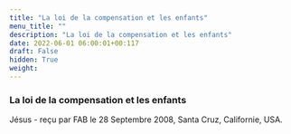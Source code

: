 ```yaml
---
title: "La loi de la compensation et les enfants"
menu_title: ""
description: "La loi de la compensation et les enfants"
date: 2022-06-01 06:00:01+00:117
draft: False
hidden: True
weight:
---
```

### La loi de la compensation et les enfants

Jésus - reçu par FAB le 28 Septembre 2008, Santa Cruz, Californie, USA.



